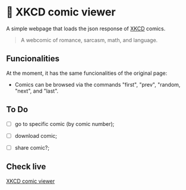 # :book: XKCD comic viewer

A simple webpage that loads the json response of [XKCD](https://xkcd.com/) comics.
> A webcomic of romance, sarcasm, math, and language.


## Funcionalities

At the moment, it has the same funcionalities of the original page:
- Comics can be browsed via the commands "first", "prev", "random, "next", and "last".


## To Do

- [ ] go to specific comic (by comic number);
- [ ] download comic;
- [ ] share comic?;


## Check live

[XKCD comic viewer](https://xkcd.thigoap.vercel.app/)
